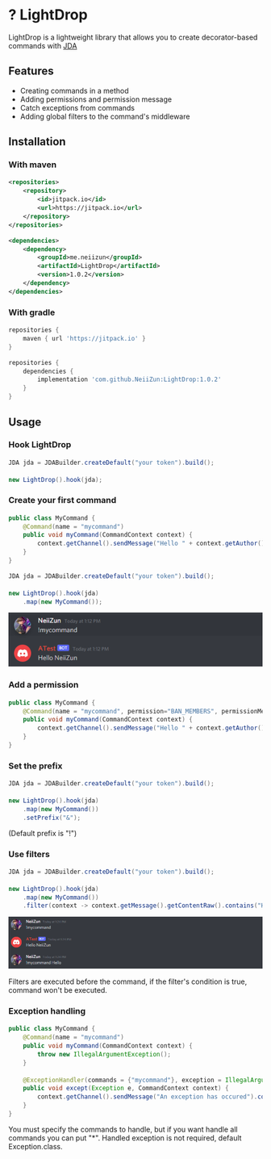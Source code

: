 # ? LightDrop

LightDrop is a lightweight library that allows you to create decorator-based commands with <a href="https://github.com/DV8FromTheWorld/JDA">JDA</a>

## Features

<ul>
    <li>Creating commands in a method</li>
    <li>Adding permissions and permission message</li>
    <li>Catch exceptions from commands</li>
    <li>Adding global filters to the command's middleware</li>
</ul>

## Installation

### With maven

```xml
<repositories>
    <repository>
        <id>jitpack.io</id>
        <url>https://jitpack.io</url>
    </repository>
</repositories>
```

```xml
<dependencies>
    <dependency>
        <groupId>me.neiizun</groupId>
        <artifactId>LightDrop</artifactId>
        <version>1.0.2</version>
    </dependency>
</dependencies>
```

### With gradle

```groovy
repositories {
    maven { url 'https://jitpack.io' }
}
```

```groovy
repositories {
    dependencies {
        implementation 'com.github.NeiiZun:LightDrop:1.0.2'
    }
}
```
## Usage

### Hook LightDrop

```java
JDA jda = JDABuilder.createDefault("your token").build();
        
new LightDrop().hook(jda);
```

### Create your first command

```java
public class MyCommand {
    @Command(name = "mycommand")
    public void myCommand(CommandContext context) {
        context.getChannel().sendMessage("Hello " + context.getAuthor().getName()).complete();
    }
}
```

```java 
JDA jda = JDABuilder.createDefault("your token").build();
        
new LightDrop().hook(jda)
    .map(new MyCommand());
```

![](images/img1.png)

### Add a permission

```java
public class MyCommand {
    @Command(name = "mycommand", permission="BAN_MEMBERS", permissionMessage="Sorry but you must have `{permission}`")
    public void myCommand(CommandContext context) {
        context.getChannel().sendMessage("Hello " + context.getAuthor().getName()).complete();
    }
}
```

### Set the prefix

```java 
JDA jda = JDABuilder.createDefault("your token").build();
        
new LightDrop().hook(jda)
    .map(new MyCommand())
    .setPrefix("&");
```
(Default prefix is "!")

### Use filters
```java
JDA jda = JDABuilder.createDefault("your token").build();
        
new LightDrop().hook(jda)
    .map(new MyCommand())
    .filter(context -> context.getMessage().getContentRaw().contains("Hello"));
```

![](images/img2.png)

Filters are executed before the command, if the filter's condition is true, command won't be executed.

### Exception handling

```java
public class MyCommand {
    @Command(name = "mycommand")
    public void myCommand(CommandContext context) {
        throw new IllegalArgumentException();
    }

    @ExceptionHandler(commands = {"mycommand"}, exception = IllegalArgumentException.class)
    public void except(Exception e, CommandContext context) {
        context.getChannel().sendMessage("An exception has occured").complete();
    }
}

```

You must specify the commands to handle, but if you want handle all commands you can put "*".
Handled exception is not required, default Exception.class.